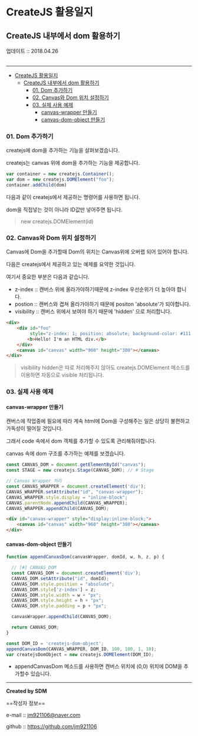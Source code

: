 # CreateJS 활용일지
## CreateJS 내부에서 dom 활용하기
<div class="pull-right">  업데이트 :: 2018.04.26 </div><br>

---

<!-- @import "[TOC]" {cmd="toc" depthFrom=1 depthTo=6 orderedList=false} -->
<!-- code_chunk_output -->

* [CreateJS 활용일지](#createjs-활용일지)
	* [CreateJS 내부에서 dom 활용하기](#createjs-내부에서-dom-활용하기)
		* [01. Dom 추가하기](#01-dom-추가하기)
		* [02. Canvas와 Dom 위치 설정하기](#02-canvas와-dom-위치-설정하기)
		* [03. 실제 사용 예제](#03-실제-사용-예제)
			* [canvas-wrapper 만들기](#canvas-wrapper-만들기)
			* [canvas-dom-object 만들기](#canvas-dom-object-만들기)

<!-- /code_chunk_output -->



### 01. Dom 추가하기

createjs에 dom을 추가하는 기능을 살펴보겠습니다.

createjs는 canvas 위에 dom을 추가하는 기능을 제공합니다.

```js
var container = new createjs.Container();
var dom = new createjs.DOMElement("foo");
container.addChild(dom)
```

다음과 같이 createjs에서 제공하는 명령어를 사용하면 됩니다.

dom을 직접넣는 것이 아니라 ID값만 넣어주면 됩니다.

> new createjs.DOMElement(id)

### 02. Canvas와 Dom 위치 설정하기

Canvas에 Dom을 추가할때 Dom의 위치는 Canvas위에 오버랩 되어 있어야 합니다.

다음은 createjs에서 제공하고 있는 예제를 요약한 것입니다.

여기서 중요한 부분은 다음과 같습니다.

- z-index :: 캔버스 위에 올라가야하기때문에 z-index 우선순위가 더 높아야 합니다.
- postion :: 캔버스와 겹쳐 올라가야하기 때문에 positon 'absolute'가 되야합니다.
- visibility :: 캔버스 위에서 보여야 하기 때문에 'hidden' 으로 처리합니다.

```html
<div>
	<div id="foo"
		 style="z-index: 1; position: absolute; background-color: #111; color:#FFF; width:260px; height:260px; padding: 10px; visibility: hidden;">
		<b>Hello! I'm an HTML div.</b>
	</div>
	<canvas id="canvas" width="960" height="300"></canvas>
</div>
```

> visibility hidden은 따로 처리해주지 않아도 createjs.DOMElement 메소드를 이용하면 자동으로 visible 처리됩니다.

### 03. 실제 사용 예제

#### canvas-wrapper 만들기

캔버스에 작업중에 필요에 따라 계속 html에 Dom을 구성해주는 일은 상당히 불편하고 가독성이 떨어질 것입니다.

그래서 code 속에서 dom 객체를 추가할 수 있도록 관리해줘야합니다.

canvas 속에 dom 구조를 추가하는 예제를 보겠습니다.

```js
const CANVAS_DOM = document.getElementById("canvas");
const STAGE = new createjs.Stage(CANVAS_DOM); // # Stage

// Canvas Wrapper 처리
const CANVAS_WRAPPER = document.createElement('div');
CANVAS_WRAPPER.setAttribute("id", "canvas-wrapper");
CANVAS_WRAPPER.style.display = "inline-block";
CANVAS.parentNode.appendChild(CANVAS_WRAPPER);
CANVAS_WRAPPER.appendChild(CANVAS_DOM);
```

```html
<div id="canvas-wrapper" style="display:inline-block;">  
	<canvas id="canvas" width="960" height="300"></canvas>
</div>
```

#### canvas-dom-object 만들기

```js
function appendCanvasDom(canvasWrapper, domId, w, h, z, p) {

  // [#] CANVAS_DOM
  const CANVAS_DOM = document.createElement('div');
  CANVAS_DOM.setAttribute("id", domId);
  CANVAS_DOM.style.position = "absolute";
  CANVAS_DOM.style['z-index'] = z;
  CANVAS_DOM.style.width = w + "px";
  CANVAS_DOM.style.height = h + "px";
  CANVAS_DOM.style.padding = p + "px";

  canvasWrapper.appendChild(CANVAS_DOM);

  return CANVAS_DOM;
}

const DOM_ID = 'createjs-dom-object';
appendCanvasDom(CANVAS_WRAPPER, DOM_ID, 100, 100, 1, 10);
var createjsDomObject = new createjs.DOMElement(DOM_ID);
```

- appendCanvasDom 메소드를 사용하면 캔버스 위치에 (0,0) 위치에 DOM을 추가할수 있습니다.

---

**Created by SDM**

==작성자 정보==

e-mail :: jm921106@naver.com

github :: https://github.com/jm921106
